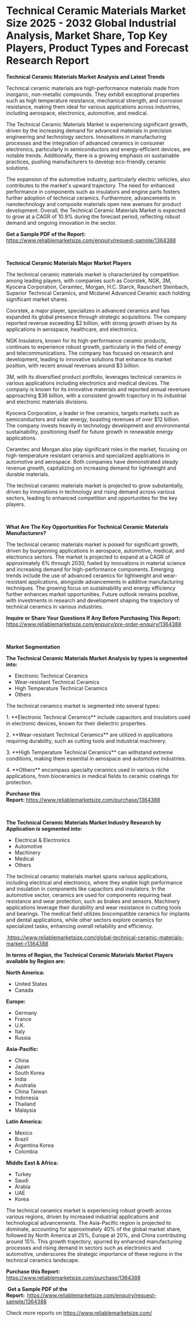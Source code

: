 <p><h1>Technical Ceramic Materials Market Size 2025 - 2032 Global Industrial Analysis, Market Share, Top Key Players, Product Types and Forecast Research Report</h1></p><p><strong>Technical Ceramic Materials Market Analysis and Latest Trends</strong></p>
<p><p>Technical ceramic materials are high-performance materials made from inorganic, non-metallic compounds. They exhibit exceptional properties such as high temperature resistance, mechanical strength, and corrosion resistance, making them ideal for various applications across industries, including aerospace, electronics, automotive, and medical.</p><p>The Technical Ceramic Materials Market is experiencing significant growth, driven by the increasing demand for advanced materials in precision engineering and technology sectors. Innovations in manufacturing processes and the integration of advanced ceramics in consumer electronics, particularly in semiconductors and energy-efficient devices, are notable trends. Additionally, there is a growing emphasis on sustainable practices, pushing manufacturers to develop eco-friendly ceramic solutions.</p><p>The expansion of the automotive industry, particularly electric vehicles, also contributes to the market's upward trajectory. The need for enhanced performance in components such as insulators and engine parts fosters further adoption of technical ceramics. Furthermore, advancements in nanotechnology and composite materials open new avenues for product development. Overall, the Technical Ceramic Materials Market is expected to grow at a CAGR of 10.9% during the forecast period, reflecting robust demand and ongoing innovation in the sector.</p></p>
<p><strong>Get a Sample PDF of the Report:&nbsp;</strong> <a href="https://www.reliablemarketsize.com/enquiry/request-sample/1364388?utm_campaign=2889&utm_medium=2&utm_source=Github&utm_content=ia&utm_term=01042025&utm_id=technical-ceramic-materials">https://www.reliablemarketsize.com/enquiry/request-sample/1364388</a></p>
<p>&nbsp;</p>
<p><strong>Technical Ceramic Materials Major Market Players</strong></p>
<p><p>The technical ceramic materials market is characterized by competition among leading players, with companies such as Coorstek, NGK, 3M, Kyocera Corporation, Ceramtec, Morgan, H.C. Starck, Rauschert Steinbach, Superior Technical Ceramics, and Mcdanel Advanced Ceramic each holding significant market shares.</p><p>Coorstek, a major player, specializes in advanced ceramics and has expanded its global presence through strategic acquisitions. The company reported revenue exceeding $2 billion, with strong growth driven by its applications in aerospace, healthcare, and electronics.</p><p>NGK Insulators, known for its high-performance ceramic products, continues to experience robust growth, particularly in the field of energy and telecommunications. The company has focused on research and development, leading to innovative solutions that enhance its market position, with recent annual revenues around $3 billion.</p><p>3M, with its diversified product portfolio, leverages technical ceramics in various applications including electronics and medical devices. The company is known for its innovative materials and reported annual revenues approaching $36 billion, with a consistent growth trajectory in its industrial and electronic materials divisions.</p><p>Kyocera Corporation, a leader in fine ceramics, targets markets such as semiconductors and solar energy, boasting revenues of over $12 billion. The company invests heavily in technology development and environmental sustainability, positioning itself for future growth in renewable energy applications.</p><p>Ceramtec and Morgan also play significant roles in the market, focusing on high-temperature resistant ceramics and specialized applications in automotive and aerospace. Both companies have demonstrated steady revenue growth, capitalizing on increasing demand for lightweight and durable materials.</p><p>The technical ceramic materials market is projected to grow substantially, driven by innovations in technology and rising demand across various sectors, leading to enhanced competition and opportunities for the key players.</p></p>
<p>&nbsp;</p>
<p><strong>What Are The Key Opportunities For Technical Ceramic Materials Manufacturers?</strong></p>
<p><p>The technical ceramic materials market is poised for significant growth, driven by burgeoning applications in aerospace, automotive, medical, and electronics sectors. The market is projected to expand at a CAGR of approximately 6% through 2030, fueled by innovations in material science and increasing demand for high-performance components. Emerging trends include the use of advanced ceramics for lightweight and wear-resistant applications, alongside advancements in additive manufacturing techniques. The growing focus on sustainability and energy efficiency further enhances market opportunities. Future outlook remains positive, with investments in research and development shaping the trajectory of technical ceramics in various industries.</p></p>
<p><strong>Inquire or Share Your Questions If Any Before Purchasing This Report:</strong> <a href="https://www.reliablemarketsize.com/enquiry/pre-order-enquiry/1364388?utm_campaign=2889&utm_medium=2&utm_source=Github&utm_content=ia&utm_term=01042025&utm_id=technical-ceramic-materials">https://www.reliablemarketsize.com/enquiry/pre-order-enquiry/1364388</a></p>
<p>&nbsp;</p>
<p><strong>Market Segmentation</strong></p>
<p><strong>The Technical Ceramic Materials Market Analysis by types is segmented into:</strong></p>
<p><ul><li>Electronic Technical Ceramics</li><li>Wear-resistant Technical Ceramics</li><li>High Temperature Technical Ceramics</li><li>Others</li></ul></p>
<p><p>The technical ceramics market is segmented into several types: </p><p>1. **Electronic Technical Ceramics** include capacitors and insulators used in electronic devices, known for their dielectric properties.  </p><p>2. **Wear-resistant Technical Ceramics** are utilized in applications requiring durability, such as cutting tools and industrial machinery.  </p><p>3. **High Temperature Technical Ceramics** can withstand extreme conditions, making them essential in aerospace and automotive industries.  </p><p>4. **Others** encompass specialty ceramics used in various niche applications, from bioceramics in medical fields to ceramic coatings for protection.</p></p>
<p><strong>Purchase this Report:&nbsp;</strong><a href="https://www.reliablemarketsize.com/purchase/1364388?utm_campaign=2889&utm_medium=2&utm_source=Github&utm_content=ia&utm_term=01042025&utm_id=technical-ceramic-materials">https://www.reliablemarketsize.com/purchase/1364388</a></p>
<p>&nbsp;</p>
<p><strong>The Technical Ceramic Materials Market Industry Research by Application is segmented into:</strong></p>
<p><ul><li>Electrical & Electronics</li><li>Automotive</li><li>Machinery</li><li>Medical</li><li>Others</li></ul></p>
<p><p>The technical ceramic materials market spans various applications, including electrical and electronics, where they enable high performance and insulation in components like capacitors and insulators. In the automotive sector, ceramics are used for components requiring heat resistance and wear protection, such as brakes and sensors. Machinery applications leverage their durability and wear resistance in cutting tools and bearings. The medical field utilizes biocompatible ceramics for implants and dental applications, while other sectors explore ceramics for specialized tasks, enhancing overall reliability and efficiency.</p></p>
<p><a href="https://www.reliablemarketsize.com/global-technical-ceramic-materials-market-r1364388?utm_campaign=2889&utm_medium=2&utm_source=Github&utm_content=ia&utm_term=01042025&utm_id=technical-ceramic-materials">&nbsp;https://www.reliablemarketsize.com/global-technical-ceramic-materials-market-r1364388</a></p>
<p><strong>In terms of Region, the Technical Ceramic Materials Market Players available by Region are:</strong></p>
<p>
    <p> <strong> North America: </strong>
        <ul>
            <li>United States</li>
            <li>Canada</li>
        </ul>
        </p> 
    <p> <strong> Europe: </strong>
        <ul>
            <li>Germany</li>
            <li>France</li>
            <li>U.K.</li>
            <li>Italy</li>
            <li>Russia</li>
        </ul>
        </p> 
    <p> <strong> Asia-Pacific: </strong>
        <ul>
            <li>China</li>
            <li>Japan</li>
            <li>South Korea</li>
            <li>India</li>
            <li>Australia</li>
            <li>China Taiwan</li>
            <li>Indonesia</li>
            <li>Thailand</li>
            <li>Malaysia</li>
        </ul>
        </p> 
    <p> <strong> Latin America: </strong>
        <ul>
            <li>Mexico</li>
            <li>Brazil</li>
            <li>Argentina Korea</li>
            <li>Colombia</li>
        </ul>
        </p> 
    <p> <strong> Middle East & Africa: </strong>
        <ul>
            <li>Turkey</li>
            <li>Saudi</li>
            <li>Arabia</li>
            <li>UAE</li>
            <li>Korea</li>
        </ul>
    </p>
    </p>
<p><p>The technical ceramics market is experiencing robust growth across various regions, driven by increased industrial applications and technological advancements. The Asia-Pacific region is projected to dominate, accounting for approximately 40% of the global market share, followed by North America at 25%, Europe at 20%, and China contributing around 15%. This growth trajectory, spurred by enhanced manufacturing processes and rising demand in sectors such as electronics and automotive, underscores the strategic importance of these regions in the technical ceramics landscape.</p></p>
<p><strong>Purchase this Report: </strong><a href="https://www.reliablemarketsize.com/purchase/1364388?utm_campaign=2889&utm_medium=2&utm_source=Github&utm_content=ia&utm_term=01042025&utm_id=technical-ceramic-materials">https://www.reliablemarketsize.com/purchase/1364388</a></p>
<p>&nbsp;<strong>Get a Sample PDF of the Report:&nbsp;&nbsp;</strong><a href="https://www.reliablemarketsize.com/enquiry/request-sample/1364388?utm_campaign=2889&utm_medium=2&utm_source=Github&utm_content=ia&utm_term=01042025&utm_id=technical-ceramic-materials">https://www.reliablemarketsize.com/enquiry/request-sample/1364388</a></p>
<p><strong></strong></p>
<p>Check more reports on <a href="https://www.reliablemarketsize.com/?utm_campaign=2889&utm_medium=2&utm_source=Github&utm_content=ia&utm_term=01042025&utm_id=technical-ceramic-materials">https://www.reliablemarketsize.com/</a></p>